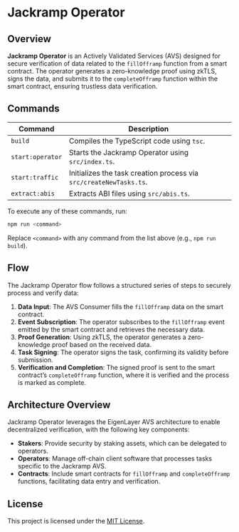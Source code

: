 # Jackramp Operator

## Overview

**Jackramp Operator** is an Actively Validated Services (AVS) designed for secure verification of data related to the `fillOfframp` function from a smart contract. The operator generates a zero-knowledge proof using zkTLS, signs the data, and submits it to the `completeOfframp` function within the smart contract, ensuring trustless data verification.

## Commands

| Command             | Description                                                              |
|---------------------|--------------------------------------------------------------------------|
| `build`             | Compiles the TypeScript code using `tsc`.                               |
| `start:operator`    | Starts the Jackramp Operator using `src/index.ts`.                      |
| `start:traffic`     | Initializes the task creation process via `src/createNewTasks.ts`.      |
| `extract:abis`      | Extracts ABI files using `src/abis.ts`.                                 |

To execute any of these commands, run:

```bash
npm run <command>
```

Replace `<command>` with any command from the list above (e.g., `npm run build`).

## Flow
The Jackramp Operator flow follows a structured series of steps to securely process and verify data:
1. **Data Input**: The AVS Consumer fills the `fillOfframp` data on the smart contract.
2. **Event Subscription**: The operator subscribes to the `fillOfframp` event emitted by the smart contract and retrieves the necessary data.
3. **Proof Generation**: Using zkTLS, the operator generates a zero-knowledge proof based on the received data.
4. **Task Signing**: The operator signs the task, confirming its validity before submission.
5. **Verification and Completion**: The signed proof is sent to the smart contract’s `completeOfframp` function, where it is verified and the process is marked as complete.

## Architecture Overview

Jackramp Operator leverages the EigenLayer AVS architecture to enable decentralized verification, with the following key components:
- **Stakers**: Provide security by staking assets, which can be delegated to operators.
- **Operators**: Manage off-chain client software that processes tasks specific to the Jackramp AVS.
- **Contracts**: Include smart contracts for `fillOfframp` and `completeOfframp` functions, facilitating data entry and verification.


## License
This project is licensed under the [MIT License](LICENSE).
